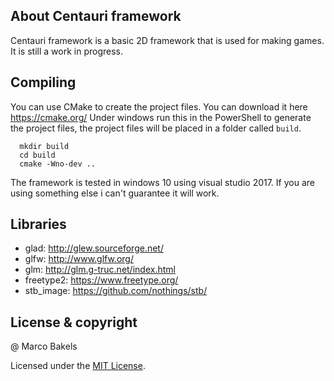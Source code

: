 ## About Centauri framework

Centauri framework is a basic 2D framework that is used for making games. It is still a work in progress.

## Compiling

You can use CMake to create the project files.
You can download it here https://cmake.org/
Under windows run this in the PowerShell to generate the project files, the project files will be placed in a folder called `build`.

```
  mkdir build
  cd build
  cmake -Wno-dev ..
```

The framework is tested in windows 10 using visual studio 2017. If you are using something else i can't guarantee it will work.

## Libraries

- glad: <http://glew.sourceforge.net/>
- glfw: <http://www.glfw.org/>
- glm: <http://glm.g-truc.net/index.html>
- freetype2: <https://www.freetype.org/>
- stb_image: <https://github.com/nothings/stb/>

## License & copyright

@ Marco Bakels

Licensed under the [MIT License](LICENSE).
